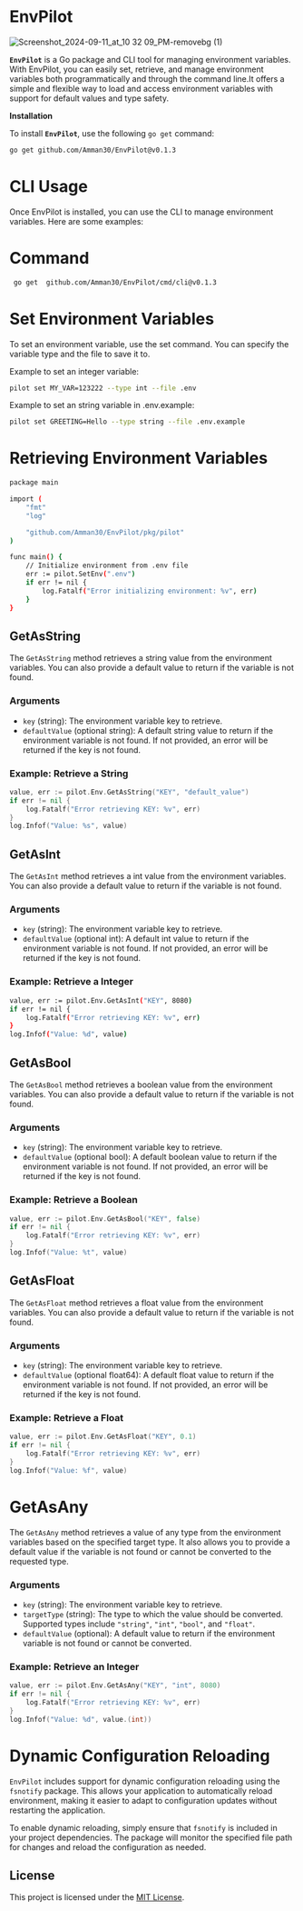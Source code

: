 # EnvPilot
![Screenshot_2024-09-11_at_10 32 09_PM-removebg (1)](https://github.com/user-attachments/assets/089be725-f52f-4c43-9a4b-57bf4eb14eed)

**`EnvPilot`**  is a Go package and CLI tool for managing environment variables. With EnvPilot, you can easily set, retrieve, and manage environment variables both programmatically and through the command line.It offers a simple and flexible way to load and access environment variables with support for default values and type safety.


**Installation**

To install **`EnvPilot`**, use the following `go get` command:

```sh
go get github.com/Amman30/EnvPilot@v0.1.3
```

# CLI Usage

Once EnvPilot is installed, you can use the CLI to manage environment variables. Here are some examples:

# Command
```bash
 go get  github.com/Amman30/EnvPilot/cmd/cli@v0.1.3
```

# Set Environment Variables

To set an environment variable, use the set command. You can specify the variable type and the file to save it to.

Example to set an integer variable:
``` bash
pilot set MY_VAR=123222 --type int --file .env
```

Example to set an string variable in .env.example:
``` bash
pilot set GREETING=Hello --type string --file .env.example
```

# Retrieving Environment Variables
```bash
package main

import (
    "fmt"
    "log"

    "github.com/Amman30/EnvPilot/pkg/pilot"
)

func main() {
    // Initialize environment from .env file
    err := pilot.SetEnv(".env")
    if err != nil {
        log.Fatalf("Error initializing environment: %v", err)
    }
}
```


## GetAsString

The `GetAsString` method retrieves a string value from the environment variables. You can also provide a default value to return if the variable is not found.

### Arguments
- `key` (string): The environment variable key to retrieve.
- `defaultValue` (optional string): A default string value to return if the environment variable is not found. If not provided, an error will be returned if the key is not found.

### Example: Retrieve a String

```go
value, err := pilot.Env.GetAsString("KEY", "default_value")
if err != nil {
	log.Fatalf("Error retrieving KEY: %v", err)
}
log.Infof("Value: %s", value)
```

## GetAsInt

The `GetAsInt` method retrieves a int value from the environment variables. You can also provide a default value to return if the variable is not found.

### Arguments
- `key` (string): The environment variable key to retrieve.
- `defaultValue` (optional int): A default int value to return if the environment variable is not found. If not provided, an error will be returned if the key is not found.

### Example: Retrieve a Integer

```bash
value, err := pilot.Env.GetAsInt("KEY", 8080)
if err != nil {
	log.Fatalf("Error retrieving KEY: %v", err)
}
log.Infof("Value: %d", value)

```

## GetAsBool

The `GetAsBool` method retrieves a boolean value from the environment variables. You can also provide a default value to return if the variable is not found.

### Arguments
- `key` (string): The environment variable key to retrieve.
- `defaultValue` (optional bool): A default boolean value to return if the environment variable is not found. If not provided, an error will be returned if the key is not found.

### Example: Retrieve a Boolean

```go
value, err := pilot.Env.GetAsBool("KEY", false)
if err != nil {
	log.Fatalf("Error retrieving KEY: %v", err)
}
log.Infof("Value: %t", value)
```

## GetAsFloat

The `GetAsFloat` method retrieves a float value from the environment variables. You can also provide a default value to return if the variable is not found.

### Arguments
- `key` (string): The environment variable key to retrieve.
- `defaultValue` (optional float64): A default float value to return if the environment variable is not found. If not provided, an error will be returned if the key is not found.

### Example: Retrieve a Float

```go
value, err := pilot.Env.GetAsFloat("KEY", 0.1)
if err != nil {
	log.Fatalf("Error retrieving KEY: %v", err)
}
log.Infof("Value: %f", value)
```
# GetAsAny

The `GetAsAny` method retrieves a value of any type from the environment variables based on the specified target type. It also allows you to provide a default value if the variable is not found or cannot be converted to the requested type.

### Arguments
- `key` (string): The environment variable key to retrieve.
- `targetType` (string): The type to which the value should be converted. Supported types include `"string"`, `"int"`, `"bool"`, and `"float"`.
- `defaultValue` (optional): A default value to return if the environment variable is not found or cannot be converted.

### Example: Retrieve an Integer

```go
value, err := pilot.Env.GetAsAny("KEY", "int", 8080)
if err != nil {
	log.Fatalf("Error retrieving KEY: %v", err)
}
log.Infof("Value: %d", value.(int))

```


# Dynamic Configuration Reloading

`EnvPilot` includes support for dynamic configuration reloading using the `fsnotify` package. This allows your application to automatically reload environment, making it easier to adapt to configuration updates without restarting the application.

To enable dynamic reloading, simply ensure that `fsnotify` is included in your project dependencies. The package will monitor the specified file path for changes and reload the configuration as needed.

## License

This project is licensed under the [MIT License](LICENSE).
